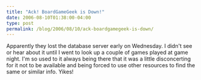 ```yaml
---
title: "Ack! BoardGameGeek is Down!"
date: 2006-08-10T01:38:00-04:00
type: post
permalink: /blog/2006/08/10/ack-boardgamegeek-is-down/
---
```

Apparently they lost the database server early on Wednesday. I didn't see or hear about it until I went to look up a couple of games played at game night. I'm so used to it always being there that it was a little disconcerting for it not to be available and being forced to use other resources to find the same or similar info. Yikes!
